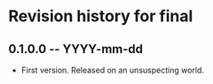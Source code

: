 # Revision history for final

## 0.1.0.0 -- YYYY-mm-dd

* First version. Released on an unsuspecting world.
